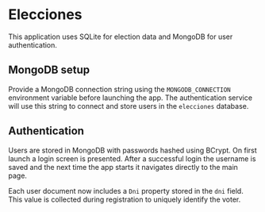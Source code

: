 # Elecciones

This application uses SQLite for election data and MongoDB for user authentication.

## MongoDB setup

Provide a MongoDB connection string using the `MONGODB_CONNECTION` environment variable before launching the app. The authentication service will use this string to connect and store users in the `elecciones` database.

## Authentication

Users are stored in MongoDB with passwords hashed using BCrypt. On first launch a login screen is presented. After a successful login the username is saved and the next time the app starts it navigates directly to the main page.

Each user document now includes a `Dni` property stored in the `dni` field.
This value is collected during registration to uniquely identify the voter.
